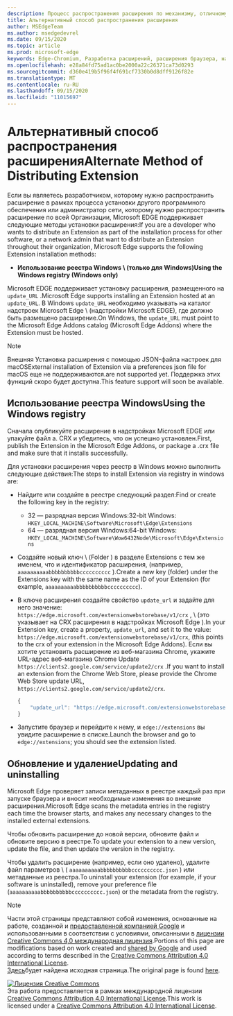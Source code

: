 ```yaml
---
description: Процесс распространения расширения по механизму, отличному от проверенных хранилищ
title: Альтернативный способ распространения расширения
author: MSEdgeTeam
ms.author: msedgedevrel
ms.date: 09/15/2020
ms.topic: article
ms.prod: microsoft-edge
keywords: Edge-Chromium, Разработка расширений, расширения браузера, надстройки, центр партнера, разработчик
ms.openlocfilehash: e28a84fd75ad1ac0be2000a22c26371ca73d0293
ms.sourcegitcommit: d360e419b5f96f4f691cf7330b0d8dff9126f82e
ms.translationtype: MT
ms.contentlocale: ru-RU
ms.lasthandoff: 09/15/2020
ms.locfileid: "11015697"
---
```

# <span data-ttu-id="d25ae-104">Альтернативный способ распространения расширения</span><span class="sxs-lookup"><span data-stu-id="d25ae-104">Alternate Method of Distributing Extension</span></span>  

<span data-ttu-id="d25ae-105">Если вы являетесь разработчиком, которому нужно распространить расширение в рамках процесса установки другого программного обеспечения или администратор сети, которому нужно распространить расширение по всей Организации, Microsoft EDGE поддерживает следующие методы установки расширения:</span><span class="sxs-lookup"><span data-stu-id="d25ae-105">If you are a developer who wants to distribute an Extension as part of the installation process for other software, or a network admin that want to distribute an Extension throughout their organization, Microsoft Edge supports the following Extension installation methods:</span></span>  

*   **<span data-ttu-id="d25ae-106">Использование реестра Windows \ (только для Windows)</span><span class="sxs-lookup"><span data-stu-id="d25ae-106">Using the Windows registry \(Windows only\)</span></span>**  

<span data-ttu-id="d25ae-107">Microsoft EDGE поддерживает установку расширения, размещенного на `update_URL` .</span><span class="sxs-lookup"><span data-stu-id="d25ae-107">Microsoft Edge supports installing an Extension hosted at an `update_URL`.</span></span>  <span data-ttu-id="d25ae-108">В Windows `update_URL` необходимо указывать на каталог надстроек Microsoft Edge \ (надстройки Microsoft EDGE), где должно быть размещено расширение.</span><span class="sxs-lookup"><span data-stu-id="d25ae-108">On Windows, the `update_URL` must point to the Microsoft Edge Addons catalog \(Microsoft Edge Addons\) where the Extension must be hosted.</span></span>  

> [!NOTE]
> <span data-ttu-id="d25ae-109">Внешняя Установка расширения с помощью JSON-файла настроек для macOS</span><span class="sxs-lookup"><span data-stu-id="d25ae-109">External installation of Extension via a preferences json file for macOS</span></span> <!--and Linux--> <span data-ttu-id="d25ae-110">еще не поддерживаются.</span><span class="sxs-lookup"><span data-stu-id="d25ae-110">are not supported yet.</span></span>  <span data-ttu-id="d25ae-111">Поддержка этих функций скоро будет доступна.</span><span class="sxs-lookup"><span data-stu-id="d25ae-111">This feature support will soon be available.</span></span>

## <span data-ttu-id="d25ae-112">Использование реестра Windows</span><span class="sxs-lookup"><span data-stu-id="d25ae-112">Using the Windows registry</span></span>  

<span data-ttu-id="d25ae-113">Сначала опубликуйте расширение в надстройках Microsoft EDGE или упакуйте файл a. CRX и убедитесь, что он успешно установлен.</span><span class="sxs-lookup"><span data-stu-id="d25ae-113">First, publish the Extension in the Microsoft Edge Addons, or package a .crx file and make sure that it installs successfully.</span></span>  

<span data-ttu-id="d25ae-114">Для установки расширения через реестр в Windows можно выполнить следующие действия:</span><span class="sxs-lookup"><span data-stu-id="d25ae-114">The steps to install Extension via registry in windows are:</span></span>  

*   <span data-ttu-id="d25ae-115">Найдите или создайте в реестре следующий раздел:</span><span class="sxs-lookup"><span data-stu-id="d25ae-115">Find or create the following key in the registry:</span></span>  
    *   <span data-ttu-id="d25ae-116">32 — разрядная версия Windows:</span><span class="sxs-lookup"><span data-stu-id="d25ae-116">32-bit Windows:</span></span>  `HKEY_LOCAL_MACHINE\Software\Microsoft\Edge\Extensions`  
    *   <span data-ttu-id="d25ae-117">64 — разрядная версия Windows:</span><span class="sxs-lookup"><span data-stu-id="d25ae-117">64-bit Windows:</span></span>  `HKEY_LOCAL_MACHINE\Software\Wow6432Node\Microsoft\Edge\Extensions`  
*   <span data-ttu-id="d25ae-118">Создайте новый ключ \ (Folder \) в разделе Extensions с тем же именем, что и идентификатор расширения, (например, `aaaaaaaaaabbbbbbbbbbcccccccccc` \).</span><span class="sxs-lookup"><span data-stu-id="d25ae-118">Create a new key \(folder\) under the Extensions key with the same name as the ID of your Extension \(for example, `aaaaaaaaaabbbbbbbbbbcccccccccc`\).</span></span>  
*   <span data-ttu-id="d25ae-119">В ключе расширения создайте свойство `update_url` и задайте для него значение: `https://edge.microsoft.com/extensionwebstorebase/v1/crx` , \ (это указывает на CRX расширения в надстройках Microsoft Edge \).</span><span class="sxs-lookup"><span data-stu-id="d25ae-119">In your Extension key, create a property, `update_url`, and set it to the value: `https://edge.microsoft.com/extensionwebstorebase/v1/crx`,  \(this points to the crx of your extension in the Microsoft Edge Addons\).</span></span> <span data-ttu-id="d25ae-120">Если вы хотите установить расширение из веб-магазина Chrome, укажите URL-адрес веб-магазина Chrome Update `https://clients2.google.com/service/update2/crx` .</span><span class="sxs-lookup"><span data-stu-id="d25ae-120">If you want to install an extension from the Chrome Web Store, please provide the Chrome Web Store update URL, `https://clients2.google.com/service/update2/crx`.</span></span>  
    
    ```javascript
    {
        "update_url": "https://edge.microsoft.com/extensionwebstorebase/v1/crx"
    }
    ```  
    
*   <span data-ttu-id="d25ae-121">Запустите браузер и перейдите к нему, и `edge://extensions` вы увидите расширение в списке.</span><span class="sxs-lookup"><span data-stu-id="d25ae-121">Launch the browser and go to `edge://extensions`; you should see the extension listed.</span></span>  

## <span data-ttu-id="d25ae-122">Обновление и удаление</span><span class="sxs-lookup"><span data-stu-id="d25ae-122">Updating and uninstalling</span></span>  

<span data-ttu-id="d25ae-123">Microsoft Edge проверяет записи метаданных в реестре каждый раз при запуске браузера и вносит необходимые изменения во внешние расширения.</span><span class="sxs-lookup"><span data-stu-id="d25ae-123">Microsoft Edge scans the metadata entries in the registry each time the browser starts, and makes any necessary changes to the installed external extensions.</span></span>  

<span data-ttu-id="d25ae-124">Чтобы обновить расширение до новой версии, обновите файл и обновите версию в реестре.</span><span class="sxs-lookup"><span data-stu-id="d25ae-124">To update your extension to a new version, update the file, and then update the version in the registry.</span></span>  

<span data-ttu-id="d25ae-125">Чтобы удалить расширение (например, если оно удалено), удалите файл параметров \ ( `aaaaaaaaaabbbbbbbbbbcccccccccc.json` \) или метаданные из реестра.</span><span class="sxs-lookup"><span data-stu-id="d25ae-125">To uninstall your extension \(for example, if your software is uninstalled\), remove your preference file \(`aaaaaaaaaabbbbbbbbbbcccccccccc.json`\) or the metadata from the registry.</span></span>  

<!-- image links -->  

<!-- links -->  

> [!NOTE]
> <span data-ttu-id="d25ae-126">Части этой страницы представляют собой изменения, основанные на работе, созданной и [предоставленной компанией Google][GoogleSitePolicies] и использованными в соответствии с условиями, описанными в [лицензии Creative Commons 4,0 международная лицензия][CCA4IL].</span><span class="sxs-lookup"><span data-stu-id="d25ae-126">Portions of this page are modifications based on work created and [shared by Google][GoogleSitePolicies] and used according to terms described in the [Creative Commons Attribution 4.0 International License][CCA4IL].</span></span>  
> <span data-ttu-id="d25ae-127">[Здесь](https://developer.chrome.com/apps/external_extensions)будет найдена исходная страница.</span><span class="sxs-lookup"><span data-stu-id="d25ae-127">The original page is found [here](https://developer.chrome.com/apps/external_extensions).</span></span>  

[![Лицензия Creative Commons][CCby4Image]][CCA4IL]  
<span data-ttu-id="d25ae-129">Эта работа предоставляется в рамках международной лицензии [Creative Commons Attribution 4.0 International License][CCA4IL].</span><span class="sxs-lookup"><span data-stu-id="d25ae-129">This work is licensed under a [Creative Commons Attribution 4.0 International License][CCA4IL].</span></span>  

[CCA4IL]: https://creativecommons.org/licenses/by/4.0  
[CCby4Image]: https://i.creativecommons.org/l/by/4.0/88x31.png  
[GoogleSitePolicies]: https://developers.google.com/terms/site-policies
